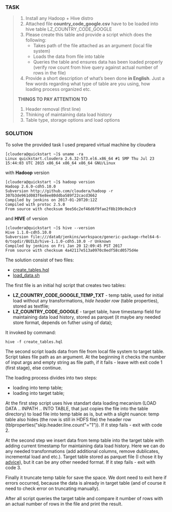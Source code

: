 ### TASK
> 1. Install any Hadoop + Hive distro
> 2. Attached file **country_code_google.csv** have to be loaded into hive table LZ_COUNTRY_CODE_GOOGLE
> 3. Please create this table and provide a script which does the following:
>	 - Takes path of the file attached as an argument (local file system)
>	 - Loads the data from file into table
>	 - Queries the table and ensures data has been loaded properly (verify row count from hive query against actual number of rows in the file)
> 4. Provide a short description of what’s been done **in English**. Just a few words regarding what type of table are you using, how loading process organized etc.
> 
> **THINGS TO PAY ATTENTION TO**
> 1.	Header removal (first line)
> 2.	Thinking of maintaining data load history
> 3.	Table type, storage options and load options


### SOLUTION

To solve the provided task I used prepared virtual machine by cloudera
```
[cloudera@quickstart ~]$ uname -ra
Linux quickstart.cloudera 2.6.32-573.el6.x86_64 #1 SMP Thu Jul 23 15:44:03 UTC 2015 x86_64 x86_64 x86_64 GNU/Linux
```
with **Hadoop** version 
```
[cloudera@quickstart ~]$ hadoop version
Hadoop 2.6.0-cdh5.10.0
Subversion http://github.com/cloudera/hadoop -r 307b3de961d083f6e8ee80ddba589f22cacd3662
Compiled by jenkins on 2017-01-20T20:12Z
Compiled with protoc 2.5.0
From source with checksum 9ee56c2ef46d6f9fae2f8b199c0e2c9
```
and **HIVE** of version
```
[cloudera@quickstart ~]$ hive --version 
Hive 1.1.0-cdh5.10.0
Subversion file:///data0/jenkins/workspace/generic-package-rhel64-6-0/topdir/BUILD/hive-1.1.0-cdh5.10.0 -r Unknown
Compiled by jenkins on Fri Jan 20 12:09:45 PST 2017
From source with checksum 4a42117e513a0970c0edf58cd0575d4e
```
The solution consist of two files: 

 - [create_tables.hql](https://github.com/EvgeniyPrudnikov/meta_task1/blob/master/create_tables.hql)
 - [load_data.sh](https://github.com/EvgeniyPrudnikov/meta_task1/blob/master/load_data.sh)
 
The first file is an initial hql script that creates two tables:

 - **LZ_COUNTRY_CODE_GOOGLE_TEMP_TXT** - temp table, used for initial load without any transformations, *hide header row* (table properties), stored as textfile;
 - **LZ_COUNTRY_CODE_GOOGLE** - target table, have timestamp field for maintaining data load history, stored as parquet (it maybe any needed store format, depends on futher using of data);

It invoked by command:
```
hive -f create_tables.hql
```

The second script loads data from file from local file system to target table. Script takes file path as an argument. At the beginning it checks the number of input args and empty string as file path, if it fails - leave with exit code 1 (first stage), else continue. 

The loading process divides into two steps:
 - loading into temp table;
 - loading into target table;

At the first step script uses hive standart data loading mecanism (LOAD DATA .. INPATH .. INTO TABLE, that just copies the file into the table directory) to load file into temp table as is, but with a slight nuance: temp table also hides (the row is still in HDFS file) the header row (tblproperties("skip.header.line.count"="1")). If it step fails - exit with code 2.

At the second step we insert data from temp table into the target table with adding current timestamp for maintaining data load history. Here we can do any needed transformations (add additional columns, remove dublicates, incremental load and etc.). Target table stored as parquet file (I chose it by [advice](http://stackoverflow.com/a/34533196)), but it can be any other needed format. If it step fails - exit with code 3.

Finally it truncate temp table for save the space. We dont need to exit here if errors occurred, because the data is already in target table (and of course it need to check error on truncating manually). 

After all script queries the target table and compare it number of rows with an actual number of rows in the file and print the result.
